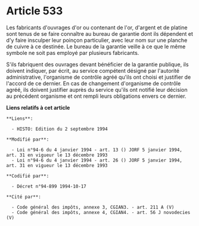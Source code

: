 # Article 533

Les fabricants d'ouvrages d'or ou contenant de l'or, d'argent et de platine sont tenus de se faire connaître au bureau de
garantie dont ils dépendent et d'y faire insculper leur poinçon particulier, avec leur nom sur une planche de cuivre à ce
destinée. Le bureau de la garantie veille à ce que le même symbole ne soit pas employé par plusieurs fabricants.

S'ils fabriquent des ouvrages devant bénéficier de la garantie publique, ils doivent indiquer, par écrit, au service
compétent désigné par l'autorité administrative, l'organisme de contrôle agréé qu'ils ont choisi et justifier de l'accord de
ce dernier. En cas de changement d'organisme de contrôle agréé, ils doivent justifier auprès du service qu'ils ont notifié
leur décision au précédent organisme et ont rempli leurs obligations envers ce dernier.

**Liens relatifs à cet article**

	**Liens**:

	  - HISTO: Edition du 2 septembre 1994

	**Modifié par**:

	  - Loi n°94-6 du 4 janvier 1994 - art. 13 () JORF 5 janvier 1994, art. 31 en vigueur le 13 décembre 1993
	  - Loi n°94-6 du 4 janvier 1994 - art. 26 () JORF 5 janvier 1994, art. 31 en vigueur le 13 décembre 1993

	**Codifié par**:

	  - Décret n°94-899 1994-10-17

	**Cité par**:

	  - Code général des impôts, annexe 3, CGIAN3. - art. 211 A (V)
	  - Code général des impôts, annexe 4, CGIAN4. - art. 56 J novodecies (V)
